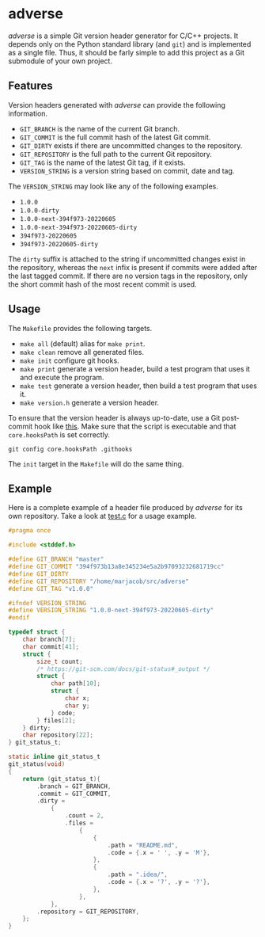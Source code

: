 adverse
=======

*adverse* is a simple Git version header generator for C/C++ projects. It
depends only on the Python standard library (and `git`) and is implemented as a
single file. Thus, it should be farly simple to add this project as a Git
submodule of your own project.

Features
--------

Version headers generated with *adverse* can provide the following information.

* `GIT_BRANCH` is the name of the current Git branch.
* `GIT_COMMIT` is the full commit hash of the latest Git commit.
* `GIT_DIRTY` exists if there are uncommitted changes to the repository.
* `GIT_REPOSITORY` is the full path to the current Git repository.
* `GIT_TAG` is the name of the latest Git tag, if it exists.
* `VERSION_STRING` is a version string based on commit, date and tag.

The `VERSION_STRING` may look like any of the following examples.

* `1.0.0`
* `1.0.0-dirty`
* `1.0.0-next-394f973-20220605`
* `1.0.0-next-394f973-20220605-dirty`
* `394f973-20220605`
* `394f973-20220605-dirty`

The `dirty` suffix is attached to the string if uncommitted changes exist in the
repository, whereas the `next` infix is present if commits were added after the
last tagged commit. If there are no version tags in the repository, only the
short commit hash of the most recent commit is used.

Usage
-----

The `Makefile` provides the following targets.

* `make all` (default) alias for `make print`.
* `make clean` remove all generated files.
* `make init` configure git hooks.
* `make print` generate a version header, build a test program that uses it and
  execute the program.
* `make test` generate a version header, then build a test program that uses it.
* `make version.h` generate a version header.

To ensure that the version header is always up-to-date, use a Git post-commit
hook like [this](.githooks/post-commit). Make sure that the script is executable
and that `core.hooksPath` is set correctly.

```shell
git config core.hooksPath .githooks
```

The `init` target in the `Makefile` will do the same thing.

Example
-------

Here is a complete example of a header file produced by *adverse* for its own
repository. Take a look at [test.c](test.c) for a usage example.

```c
#pragma once

#include <stddef.h>

#define GIT_BRANCH "master"
#define GIT_COMMIT "394f973b13a8e345234e5a2b97093232681719cc"
#define GIT_DIRTY
#define GIT_REPOSITORY "/home/marjacob/src/adverse"
#define GIT_TAG "v1.0.0"

#ifndef VERSION_STRING
#define VERSION_STRING "1.0.0-next-394f973-20220605-dirty"
#endif

typedef struct {
	char branch[7];
	char commit[41];
	struct {
		size_t count;
		/* https://git-scm.com/docs/git-status#_output */
		struct {
			char path[10];
			struct {
				char x;
				char y;
			} code;
		} files[2];
	} dirty;
	char repository[22];
} git_status_t;

static inline git_status_t
git_status(void)
{
	return (git_status_t){
	    .branch = GIT_BRANCH,
	    .commit = GIT_COMMIT,
	    .dirty =
	        {
	            .count = 2,
	            .files =
	                {
	                    {
	                        .path = "README.md",
	                        .code = {.x = ' ', .y = 'M'},
	                    },
	                    {
	                        .path = ".idea/",
	                        .code = {.x = '?', .y = '?'},
	                    },
	                },
	        },
	    .repository = GIT_REPOSITORY,
	};
}
```

